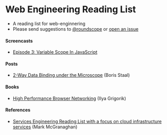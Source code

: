 Web Engineering Reading List
============================

* A reading list for web-enginnering
* Please send suggestions to [@roundscope](https://twitter.com/roundscope) or [open an issue](https://github.com/roundscope/web-engineering/issues) 

#### Screencasts

* [Episode 3: Variable Scope In JavaScript](http://www.watchmecode.net/javascript-scope)

 
#### Posts

* [2-Way Data Binding under the Microscope](http://staal.io/blog/2014/02/05/2-way-data-binding-under-the-microscope) (Boris Staal)


#### Books

* [High Performance Browser Networking](http://shop.oreilly.com/product/0636920028048.do) (Ilya Grigorik)


#### References

* [Services Engineering Reading List with a focus on cloud infrastructure services](https://github.com/mmcgrana/services-engineering) (Mark McGranaghan)
